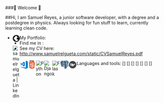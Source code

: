 ###👋 Welcome 👋

##Hi, I am Samuel Reyes, a junior software developer, with a degree and a postdegree in physics. Always looking for fun stuff to learn, currently learning clean code.

* My Portfolio:  [<img align="left" alt="www.samuelrelgueta.com" width="22px" src="https://raw.githubusercontent.com/iconic/open-iconic/master/svg/globe.svg" />][website]
* Find me in :  
[<img align="left" alt="samuelrelgueta | LinkedIn" width="22px" src="https://cdn.jsdelivr.net/npm/simple-icons@v3/icons/linkedin.svg" />][linkedin]
* See my CV here: http://www.samuelrelgueta.com/static/CVSamuelReyes.pdf

Languages and tools:
[<img align="left" alt="Visual Studio Code" width="26px" src="https://raw.githubusercontent.com/github/explore/80688e429a7d4ef2fca1e82350fe8e3517d3494d/topics/visual-studio-code/visual-studio-code.png" />]
[<img align="left" alt="HTML5" width="26px" src="https://raw.githubusercontent.com/github/explore/80688e429a7d4ef2fca1e82350fe8e3517d3494d/topics/html/html.png" />]
[<img align="left" alt="Python" width="26px" src="https://raw.githubusercontent.com/jmnote/z-icons/master/svg/python.svg" />]
[<img align="left" alt="Django" width="26px" src="https://www.vhv.rs/dpng/d/443-4430861_django-python-logo-png-png-download-django-python.png" />]
[<img align="left" alt="Flask" width="26px" src="https://www.logo.wine/a/logo/Flask_(web_framework)/Flask_(web_framework)-Logo.wine.svg" />]
[<img align="left" alt="PostgreSQL" width="26px" src="https://raw.githubusercontent.com/github/explore/80688e429a7d4ef2fca1e82350fe8e3517d3494d/topics/postgresql/postgresql.png" />]
[<img align="left" alt="Kivy" width="26px" src="https://raw.githubusercontent.com/kivy/kivy/master/kivy/data/logo/kivy-icon-256.png" />]

[website]: http://www.samuelrelgueta.com/
[linkedin]: https://www.linkedin.com/in/samuel-reyes-elgueta/
<!--
**DunEideann/DunEideann** is a ✨ _special_ ✨ repository because its `README.md` (this file) appears on your GitHub profile.

Here are some ideas to get you started:

- 🔭 I’m currently working on ...
- 🌱 I’m currently learning ...
- 👯 I’m looking to collaborate on ...
- 🤔 I’m looking for help with ...
- 💬 Ask me about ...
- 📫 How to reach me: ...
- 😄 Pronouns: ...
- ⚡ Fun fact: ...
-->
